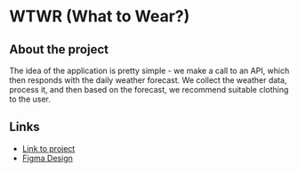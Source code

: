 # WTWR (What to Wear?)
 
 ## About the project
 
 The idea of the application is pretty simple - we make a call to an API, which then responds with the daily weather forecast. We collect the weather data, process it, and then based on the forecast, we recommend suitable clothing to the user.
 
 ## Links

 - [Link to project](https://DoniCodes.github.io/se_project_react)
 - [Figma Design](https://www.figma.com/file/DTojSwldenF9UPKQZd6RRb/Sprint-10%3A-WTWR)
